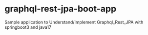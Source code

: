 # graphql-rest-jpa-boot-app
Sample application to Understand/Implement Graphql_Rest_JPA with springboot3 and java17
